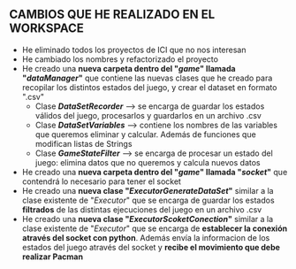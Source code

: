 ## CAMBIOS QUE HE REALIZADO EN EL WORKSPACE

- He eliminado todos los proyectos de ICI que no nos interesan
- He cambiado los nombres y refactorizado el proyecto
- He creado una **nueva carpeta dentro del "*game*" llamada "*dataManager*"** que contiene las nuevas clases que he creado para recopilar los distintos estados del juego, y crear el dataset en formato ".csv"
	- Clase ***DataSetRecorder*** --> se encarga de guardar los estados válidos del juego, procesarlos y guardarlos en un archivo .csv
	- Clase ***DataSetVariables*** --> contiene los nombres de las variables que queremos eliminar y calcular. Además de funciones que modifican listas de Strings
	- Clase ***GameStateFilter*** --> se encarga de procesar un estado del juego: elimina datos que no queremos y calcula nuevos datos 
- He creado una **nueva carpeta dentro del "*game*" llamada "*socket*"** que contendrá lo necesario para tener el socket
- He creado una **nueva clase "*ExecutorGenerateDataSet*"** similar a la clase existente de "*Executor*" que se encarga de guardar los estados **filtrados** de las distintas ejecuciones del juego en un archivo .csv
- He creado una **nueva clase "*ExecutorScoketConection*"** similar a la clase existente de "*Executor*" que se encarga de **establecer la conexión através del socket con python**. Además envía la informacion de los estados del juego através del socket y **recibe el movimiento que debe realizar Pacman**
